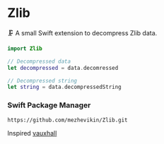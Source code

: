 # Zlib

🗜 A small Swift extension to decompress Zlib data.

```swift
import Zlib

// Decompressed data
let decompressed = data.decomressed

// Decompressed string
let string = data.decompressedString
```

### Swift Package Manager
```
https://github.com/mezhevikin/Zlib.git
```

Inspired [vauxhall](https://stackoverflow.com/a/55558641/2168735)
